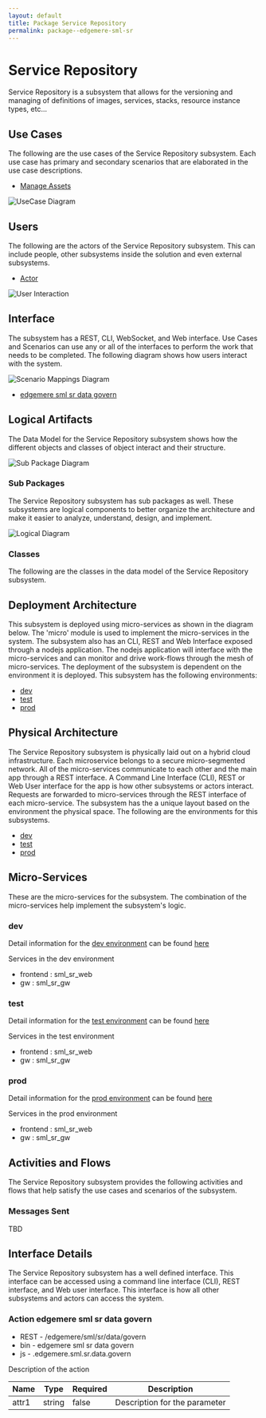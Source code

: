 ```yaml
---
layout: default
title: Package Service Repository
permalink: package--edgemere-sml-sr
---
```

# Service Repository

Service Repository is a subsystem that allows for the versioning and managing of definitions of images, services, stacks, resource instance types, etc...



## Use Cases

The following are the use cases of the Service Repository subsystem. Each use case has primary and secondary scenarios
that are elaborated in the use case descriptions.

* [Manage Assets](usecase-ManageAssets)


![UseCase Diagram](./usecases.svg)

## Users

The following are the actors of the Service Repository subsystem. This can include people, other subsystems 
inside the solution and even external subsystems. 

* [Actor](actor-actor)


![User Interaction](./userinteraction.svg)

## Interface

The subsystem has a REST, CLI, WebSocket, and Web interface. Use Cases and Scenarios can use any or all
of the interfaces to perform the work that needs to be completed. The following  diagram shows how
users interact with the system.

![Scenario Mappings Diagram](./scenariomapping.svg)

* [ edgemere sml sr data govern](#action--edgemere-sml-sr-data-govern)


## Logical Artifacts

The Data Model for the  Service Repository subsystem shows how the different objects and classes of object interact
and their structure.

![Sub Package Diagram](./subpackage.svg)

### Sub Packages

The Service Repository subsystem has sub packages as well. These subsystems are logical components to better
organize the architecture and make it easier to analyze, understand, design, and implement.



![Logical Diagram](./logical.svg)

### Classes

The following are the classes in the data model of the Service Repository subsystem.




## Deployment Architecture

This subsystem is deployed using micro-services as shown in the diagram below. The 'micro' module is
used to implement the micro-services in the system. The subsystem also has an CLI, REST and Web Interface
exposed through a nodejs application. The nodejs application will interface with the micro-services and
can monitor and drive work-flows through the mesh of micro-services. The deployment of the subsystem is 
dependent on the environment it is deployed. This subsystem has the following environments:
* [dev](environment--edgemere-sml-sr-dev)
* [test](environment--edgemere-sml-sr-test)
* [prod](environment--edgemere-sml-sr-prod)



## Physical Architecture

The Service Repository subsystem is physically laid out on a hybrid cloud infrastructure. Each microservice belongs
to a secure micro-segmented network. All of the micro-services communicate to each other and the main app through a
REST interface. A Command Line Interface (CLI), REST or Web User interface for the app is how other subsystems or actors 
interact. Requests are forwarded to micro-services through the REST interface of each micro-service. The subsystem has
the a unique layout based on the environment the physical space. The following are the environments for this
subsystems.
* [dev](environment--edgemere-sml-sr-dev)
* [test](environment--edgemere-sml-sr-test)
* [prod](environment--edgemere-sml-sr-prod)


## Micro-Services

These are the micro-services for the subsystem. The combination of the micro-services help implement
the subsystem's logic.


### dev

Detail information for the [dev environment](environment--edgemere-sml-sr-dev)
can be found [here](environment--edgemere-sml-sr-dev)

Services in the dev environment

* frontend : sml_sr_web
* gw : sml_sr_gw


### test

Detail information for the [test environment](environment--edgemere-sml-sr-test)
can be found [here](environment--edgemere-sml-sr-test)

Services in the test environment

* frontend : sml_sr_web
* gw : sml_sr_gw


### prod

Detail information for the [prod environment](environment--edgemere-sml-sr-prod)
can be found [here](environment--edgemere-sml-sr-prod)

Services in the prod environment

* frontend : sml_sr_web
* gw : sml_sr_gw


## Activities and Flows
The Service Repository subsystem provides the following activities and flows that help satisfy the use
cases and scenarios of the subsystem.




### Messages Sent

TBD

## Interface Details
The Service Repository subsystem has a well defined interface. This interface can be accessed using a
command line interface (CLI), REST interface, and Web user interface. This interface is how all other
subsystems and actors can access the system.

### Action  edgemere sml sr data govern

* REST - /edgemere/sml/sr/data/govern
* bin -  edgemere sml sr data govern
* js - .edgemere.sml.sr.data.govern

Description of the action

| Name | Type | Required | Description |
|---|---|---|---|
| attr1 | string |false | Description for the parameter |




